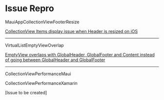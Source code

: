 # Issue Repro

MauiAppCollectionViewFooterResize

[CollectionView Items display issue when Header is resized on iOS](https://github.com/dotnet/maui/issues/12429)

---

VirtualListEmptyViewOverlap

[EmptyView overlaps with GlobalHeader, GlobalFooter and Content instead of going between GlobalHeader and GlobalFooter](https://github.com/Redth/Maui.VirtualListView/issues/31)

---

CollectionViewPerformanceMaui

CollectionViewPerformanceXamarin

[Issue to be created]

